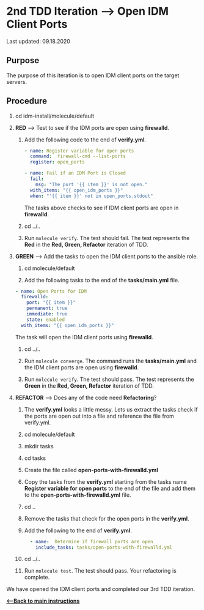 # 2nd TDD Iteration -->  Open IDM Client Ports

Last updated: 09.18.2020

## Purpose

The purpose of this iteration is to open IDM client ports on the target servers.

## Procedure
1. cd idm-install/molecule/default

1. **RED** --> Test to see if the IDM ports are open using **firewalld**.
    
    1. Add the following code to the end of **verify.yml**.
        
        ```yaml
        - name: Register variable for open ports
          command:  firewall-cmd --list-ports
          register: open_ports
    
        - name: Fail if an IDM Port is Closed
          fail:
            msg: "The port '{{ item }}' is not open."
          with_items: "{{ open_idm_ports }}"
          when: "'{{ item }}' not in open_ports.stdout"
        ```
           
        The tasks above checks to see if IDM client ports are open
        in **firewalld**.
    1. cd ../..
    1. Run `molecule verify`.  The test should fail.  The test represents
       the **Red** in the **Red, Green, Refactor** iteration of TDD.

1. **GREEN** --> Add the tasks to open the IDM client ports to the ansible role.
     
    1. cd molecule/default
        
    1. Add the following tasks to the end of the **tasks/main.yml** file.
        
    ```yaml
    - name: Open Ports for IDM
      firewalld:
        port: "{{ item }}"
        permanent: true
        immediate: true
        state: enabled
      with_items: "{{ open_idm_ports }}"
    ```   
           
    The task will open the IDM client ports using **firewalld**.
        
    1. cd ../..
    
    1. Run `molecule converge`.  The command runs the **tasks/main.yml**
    and the IDM client ports are open using **firewalld**.
    
    1. Run `molecule verify`. The test should pass.  The test represents
    the **Green** in the **Red, Green, Refactor** iteration of TDD.

1. **REFACTOR** --> Does any of the code need **Refactoring**?

    1. The **verify.yml** looks a little messy.  Lets us extract the
       tasks check if the ports are open out into a file and reference 
       the file from verify.yml.
        
    1. cd molecule/default
        
    1. mkdir tasks
        
    1. cd tasks
        
    1. Create the file called **open-ports-with-firewalld.yml**
    
    1. Copy the tasks from the **verify.yml** starting from the tasks name 
       **Register variable for open ports** to the end of the file and add 
       them to the **open-ports-with-firewalld.yml** file.
        
    1. cd ..
        
    1. Remove the tasks that check for the open ports in the **verify.yml**.
        
    1. Add the following to the end of **verify.yml**.
        
        ```yaml
          - name:  Determine if firewall ports are open
            include_tasks: tasks/open-ports-with-firewalld.yml
       ```          
           
    1. cd ../..
    1. Run `molecule test`.  The test should pass.  Your refactoring is complete.

We have opened the IDM client ports and completed our 3rd TDD iteration.

[**<--Back to main instructions**](../readme.md#3rdTDD)